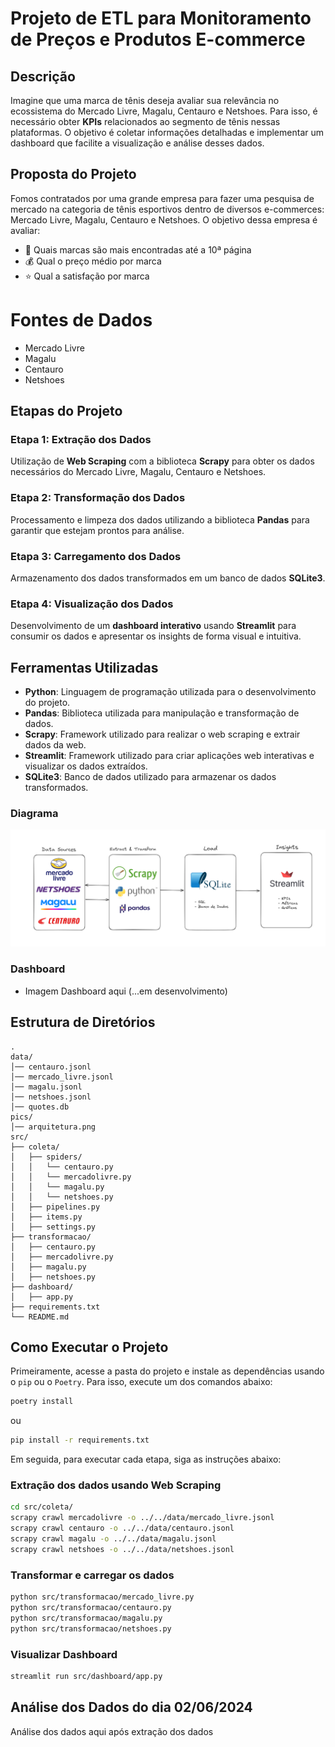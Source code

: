 # Projeto de ETL para Monitoramento de Preços e Produtos E-commerce

## Descrição

Imagine que uma marca de tênis deseja avaliar sua relevância no ecossistema do Mercado Livre, Magalu, Centauro e Netshoes. Para isso, é necessário obter **KPIs** relacionados ao segmento de tênis nessas plataformas. O objetivo é coletar informações detalhadas e implementar um dashboard que facilite a visualização e análise desses dados.

## Proposta do Projeto

Fomos contratados por uma grande empresa para fazer uma pesquisa de mercado na categoria de tênis esportivos dentro de diversos e-commerces: Mercado Livre, Magalu, Centauro e Netshoes. O objetivo dessa empresa é avaliar:
- 👟 Quais marcas são mais encontradas até a 10ª página
- 💰 Qual o preço médio por marca
- ⭐ Qual a satisfação por marca

# Fontes de Dados
- Mercado Livre
- Magalu
- Centauro
- Netshoes

## Etapas do Projeto

### Etapa 1: Extração dos Dados
Utilização de **Web Scraping** com a biblioteca **Scrapy** para obter os dados necessários do Mercado Livre, Magalu, Centauro e Netshoes.

### Etapa 2: Transformação dos Dados
Processamento e limpeza dos dados utilizando a biblioteca **Pandas** para garantir que estejam prontos para análise.

### Etapa 3: Carregamento dos Dados
Armazenamento dos dados transformados em um banco de dados **SQLite3**.

### Etapa 4: Visualização dos Dados
Desenvolvimento de um **dashboard interativo** usando **Streamlit** para consumir os dados e apresentar os insights de forma visual e intuitiva.

## Ferramentas Utilizadas

- **Python**: Linguagem de programação utilizada para o desenvolvimento do projeto.
- **Pandas**: Biblioteca utilizada para manipulação e transformação de dados.
- **Scrapy**: Framework utilizado para realizar o web scraping e extrair dados da web.
- **Streamlit**: Framework utilizado para criar aplicações web interativas e visualizar os dados extraídos.
- **SQLite3**: Banco de dados utilizado para armazenar os dados transformados.

### Diagrama

![arquitetura](/pics/arquitetura.png)

### Dashboard
- Imagem Dashboard aqui (...em desenvolvimento)

## Estrutura de Diretórios

```plaintext
.
data/
│── centauro.jsonl
│── mercado_livre.jsonl
│── magalu.jsonl
│── netshoes.jsonl
│── quotes.db
pics/
│── arquitetura.png
src/
├── coleta/
│   ├── spiders/
│   │   └── centauro.py
│   │   └── mercadolivre.py
│   │   └── magalu.py
│   │   └── netshoes.py
│   ├── pipelines.py
│   ├── items.py
│   ├── settings.py
├── transformacao/
│   ├── centauro.py
│   ├── mercadolivre.py
│   ├── magalu.py
│   ├── netshoes.py
├── dashboard/
│   ├── app.py
├── requirements.txt
└── README.md
```

## Como Executar o Projeto

Primeiramente, acesse a pasta do projeto e instale as dependências usando o `pip` ou o `Poetry`. Para isso, execute um dos comandos abaixo:

```sh
poetry install
```

ou

```sh
pip install -r requirements.txt
```

Em seguida, para executar cada etapa, siga as instruções abaixo:

### Extração dos dados usando Web Scraping

```sh
cd src/coleta/
scrapy crawl mercadolivre -o ../../data/mercado_livre.jsonl
scrapy crawl centauro -o ../../data/centauro.jsonl
scrapy crawl magalu -o ../../data/magalu.jsonl
scrapy crawl netshoes -o ../../data/netshoes.jsonl
```

### Transformar e carregar os dados

```sh
python src/transformacao/mercado_livre.py
python src/transformacao/centauro.py
python src/transformacao/magalu.py
python src/transformacao/netshoes.py
```

### Visualizar Dashboard

```sh
streamlit run src/dashboard/app.py
```

## Análise dos Dados do dia 02/06/2024

Análise dos dados aqui após extração dos dados